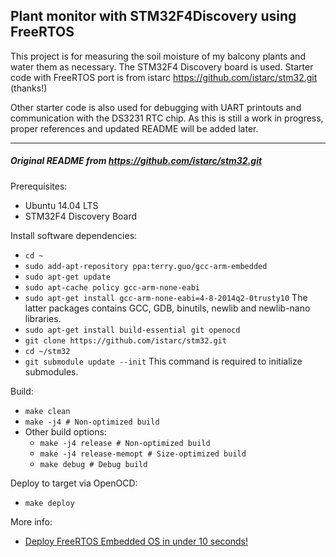 
## Plant monitor with STM32F4Discovery using FreeRTOS

This project is for measuring the soil moisture of my balcony plants and water them as necessary.
The STM32F4 Discovery board is used. Starter code with FreeRTOS port is from istarc https://github.com/istarc/stm32.git (thanks!)

Other starter code is also used for debugging with UART printouts and communication with the DS3231 RTC chip.
As this is still a work in progress, proper references and updated README will be added later.

---

##### Original README from https://github.com/istarc/stm32.git

Prerequisites:
* Ubuntu 14.04 LTS
* STM32F4 Discovery Board

Install software dependencies:
* `cd ~`
* `sudo add-apt-repository ppa:terry.guo/gcc-arm-embedded`
* `sudo apt-get update`
* `sudo apt-cache policy gcc-arm-none-eabi`
* `sudo apt-get install gcc-arm-none-eabi=4-8-2014q2-0trusty10` The latter packages contains GCC, GDB, binutils, newlib and newlib-nano libraries.
* `sudo apt-get install build-essential git openocd`
* `git clone https://github.com/istarc/stm32.git`
* `cd ~/stm32`
* `git submodule update --init` This command is required to initialize submodules.

Build:
* `make clean`
* `make -j4 # Non-optimized build`
* Other build options:
	* `make -j4 release # Non-optimized build`
	* `make -j4 release-memopt # Size-optimized build`
	* `make debug # Debug build`

Deploy to target via OpenOCD:
* `make deploy`

More info:
* [Deploy FreeRTOS Embedded OS in under 10 seconds!](http://istarc.wordpress.com/2014/07/10/stm32f4-deploy-an-embedded-os-under-10-seconds/)
